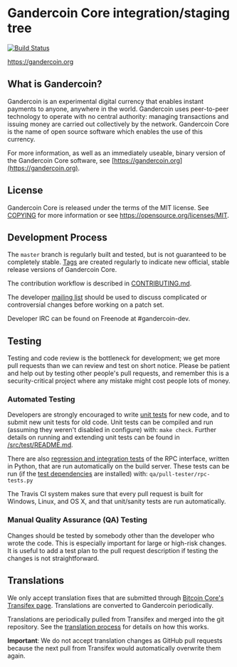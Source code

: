 Gandercoin Core integration/staging tree
=====================================

[![Build Status](https://travis-ci.org/gandercoin-project/gandercoin.svg?branch=master)](https://travis-ci.org/gandercoin-project/gandercoin)

https://gandercoin.org

What is Gandercoin?
----------------

Gandercoin is an experimental digital currency that enables instant payments to
anyone, anywhere in the world. Gandercoin uses peer-to-peer technology to operate
with no central authority: managing transactions and issuing money are carried
out collectively by the network. Gandercoin Core is the name of open source
software which enables the use of this currency.

For more information, as well as an immediately useable, binary version of
the Gandercoin Core software, see [https://gandercoin.org](https://gandercoin.org).

License
-------

Gandercoin Core is released under the terms of the MIT license. See [COPYING](COPYING) for more
information or see https://opensource.org/licenses/MIT.

Development Process
-------------------

The `master` branch is regularly built and tested, but is not guaranteed to be
completely stable. [Tags](https://github.com/gandercoin-project/gandercoin/tags) are created
regularly to indicate new official, stable release versions of Gandercoin Core.

The contribution workflow is described in [CONTRIBUTING.md](CONTRIBUTING.md).

The developer [mailing list](https://groups.google.com/forum/#!forum/gandercoin-dev)
should be used to discuss complicated or controversial changes before working
on a patch set.

Developer IRC can be found on Freenode at #gandercoin-dev.

Testing
-------

Testing and code review is the bottleneck for development; we get more pull
requests than we can review and test on short notice. Please be patient and help out by testing
other people's pull requests, and remember this is a security-critical project where any mistake might cost people
lots of money.

### Automated Testing

Developers are strongly encouraged to write [unit tests](src/test/README.md) for new code, and to
submit new unit tests for old code. Unit tests can be compiled and run
(assuming they weren't disabled in configure) with: `make check`. Further details on running
and extending unit tests can be found in [/src/test/README.md](/src/test/README.md).

There are also [regression and integration tests](/qa) of the RPC interface, written
in Python, that are run automatically on the build server.
These tests can be run (if the [test dependencies](/qa) are installed) with: `qa/pull-tester/rpc-tests.py`

The Travis CI system makes sure that every pull request is built for Windows, Linux, and OS X, and that unit/sanity tests are run automatically.

### Manual Quality Assurance (QA) Testing

Changes should be tested by somebody other than the developer who wrote the
code. This is especially important for large or high-risk changes. It is useful
to add a test plan to the pull request description if testing the changes is
not straightforward.

Translations
------------

We only accept translation fixes that are submitted through [Bitcoin Core's Transifex page](https://www.transifex.com/projects/p/bitcoin/).
Translations are converted to Gandercoin periodically.

Translations are periodically pulled from Transifex and merged into the git repository. See the
[translation process](doc/translation_process.md) for details on how this works.

**Important**: We do not accept translation changes as GitHub pull requests because the next
pull from Transifex would automatically overwrite them again.
